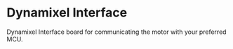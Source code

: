 # Dynamixel Interface
Dynamixel Interface board for communicating the motor with your preferred MCU.


